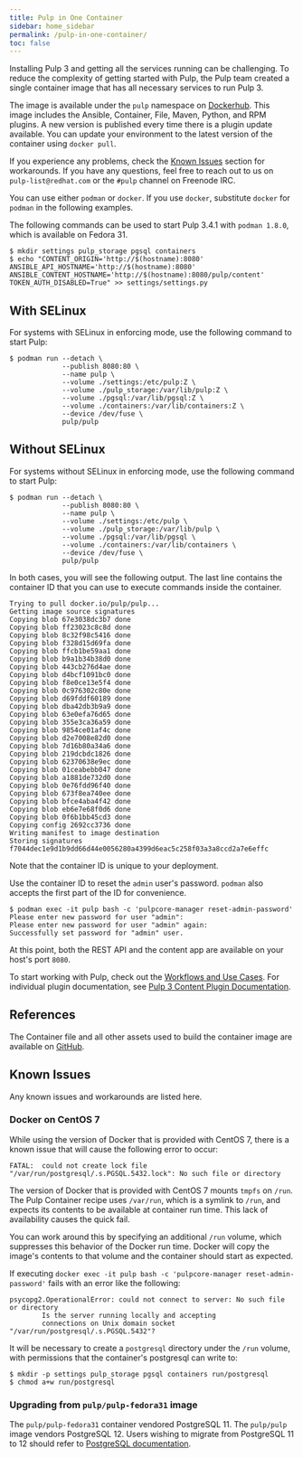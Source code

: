 ```yaml
---
title: Pulp in One Container
sidebar: home_sidebar
permalink: /pulp-in-one-container/
toc: false
---
```


Installing Pulp 3 and getting all the services running can be challenging. To reduce the complexity of getting started with Pulp, the Pulp team created a single container image that has all necessary services to run Pulp 3.

The image is available under the `pulp` namespace on [Dockerhub](https://hub.docker.com/repository/docker/pulp/pulp/). This image includes the Ansible, Container, File, Maven, Python, and RPM plugins. A new version is published every time there is a plugin update available. You can update your environment to the latest version of the container using `docker pull`.

If you experience any problems, check the [Known Issues](/pulp-in-one-container/#known-issues) section for workarounds. If you have any questions, feel free to reach out to us on `pulp-list@redhat.com` or the `#pulp` channel on Freenode IRC.  

You can use either `podman` or `docker`. If you use `docker`, substitute `docker` for `podman` in the following examples.

The following commands can be used to start Pulp 3.4.1 with `podman 1.8.0`, which is available on Fedora 31.

```
$ mkdir settings pulp_storage pgsql containers
$ echo "CONTENT_ORIGIN='http://$(hostname):8080'
ANSIBLE_API_HOSTNAME='http://$(hostname):8080'
ANSIBLE_CONTENT_HOSTNAME='http://$(hostname):8080/pulp/content'
TOKEN_AUTH_DISABLED=True" >> settings/settings.py
```

## With SELinux

For systems with SELinux in enforcing mode, use the following command to start Pulp:

```
$ podman run --detach \
             --publish 8080:80 \
             --name pulp \
             --volume ./settings:/etc/pulp:Z \
             --volume ./pulp_storage:/var/lib/pulp:Z \
             --volume ./pgsql:/var/lib/pgsql:Z \
             --volume ./containers:/var/lib/containers:Z \
             --device /dev/fuse \
             pulp/pulp
```

## Without SELinux

For systems without SELinux in enforcing mode, use the following command to start Pulp:

```
$ podman run --detach \
             --publish 8080:80 \
             --name pulp \
             --volume ./settings:/etc/pulp \
             --volume ./pulp_storage:/var/lib/pulp \
             --volume ./pgsql:/var/lib/pgsql \
             --volume ./containers:/var/lib/containers \
             --device /dev/fuse \
             pulp/pulp
```

In both cases, you will see the following output. The last line contains the container ID that you can use to execute commands inside the container.

```
Trying to pull docker.io/pulp/pulp...
Getting image source signatures
Copying blob 67e3038dc3b7 done
Copying blob ff23023c8c8d done
Copying blob 8c32f98c5416 done
Copying blob f328d15d69fa done
Copying blob ffcb1be59aa1 done
Copying blob b9a1b34b38d0 done
Copying blob 443cb276d4ae done
Copying blob d4bcf1091bc0 done
Copying blob f8e0ce13e5f4 done
Copying blob 0c976302c80e done
Copying blob d69fddf60189 done
Copying blob dba42db3b9a9 done
Copying blob 63e0efa76d65 done
Copying blob 355e3ca36a59 done
Copying blob 9854ce01af4c done
Copying blob d2e7008e82d0 done
Copying blob 7d16b80a34a6 done
Copying blob 219dcbdc1826 done
Copying blob 62370638e9ec done
Copying blob 01ceabebb047 done
Copying blob a1881de732d0 done
Copying blob 0e76fdd96f40 done
Copying blob 673f8ea740ee done
Copying blob bfce4aba4f42 done
Copying blob eb6e7e68f0d6 done
Copying blob 0f6b1bb45cd3 done
Copying config 2692cc3736 done
Writing manifest to image destination
Storing signatures
f7044dec1e9d1b9dd66d44e0056280a4399d6eac5c258f03a3a8ccd2a7e6effc
```

Note that the container ID is unique to your deployment.

Use the container ID to reset the `admin` user's password. `podman` also accepts the first part
of the ID for convenience.

```
$ podman exec -it pulp bash -c 'pulpcore-manager reset-admin-password'
Please enter new password for user "admin":
Please enter new password for user "admin" again:
Successfully set password for "admin" user.
```

At this point, both the REST API and the content app are available on your host's port `8080`.

To start working with Pulp, check out the [Workflows and Use Cases](https://docs.pulpproject.org/workflows/index.html).
For individual plugin documentation, see [Pulp 3 Content Plugin Documentation](/docs/#pulp-3-content-plugin-documentation).

## References

The Container file and all other assets used to build the container image
are available on [GitHub](https://github.com/pulp/pulp-oci-images).

## Known Issues

Any known issues and workarounds are listed here.

### Docker on CentOS 7

While using the version of Docker that is provided with CentOS 7, there is a known issue that will cause the following error to occur:

`FATAL:  could not create lock file "/var/run/postgresql/.s.PGSQL.5432.lock": No such file or directory`

The version of Docker that is provided with CentOS 7 mounts `tmpfs` on `/run`. The Pulp Container recipe uses `/var/run`, which is a symlink to `/run`, and expects its contents to be available at container run time. This lack of availability causes the quick fail.

You can work around this by specifying an additional `/run` volume, which suppresses this behavior of the Docker run time. Docker will copy the image's contents to that volume and the container should start as expected.

If executing `docker exec -it pulp bash -c 'pulpcore-manager reset-admin-password'` fails with an error like the following:

```
psycopg2.OperationalError: could not connect to server: No such file or directory
        Is the server running locally and accepting
        connections on Unix domain socket "/var/run/postgresql/.s.PGSQL.5432"?
```

It will be necessary to create a `postgresql` directory under the `/run` volume, with permissions that the container's postgresql can write to:

```console
$ mkdir -p settings pulp_storage pgsql containers run/postgresql
$ chmod a+w run/postgresql
```

### Upgrading from ``pulp/pulp-fedora31`` image

The ``pulp/pulp-fedora31`` container vendored PostgreSQL 11. The ``pulp/pulp`` image vendors PostgreSQL 12. Users wishing to migrate from PostgreSQL 11 to 12 should refer to [PostgreSQL documentation](https://www.postgresql.org/docs/12/upgrading.html).
